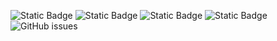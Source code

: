 ![Static Badge](https://img.shields.io/badge/blacklists-60-000000) ![Static Badge](https://img.shields.io/badge/blacklisted-3013061-cc0000) ![Static Badge](https://img.shields.io/badge/whitelisted-2242-00CC00) ![Static Badge](https://img.shields.io/badge/streaming_blacklist-28106-000000) ![GitHub issues](https://img.shields.io/github/issues/fabriziosalmi/blacklists)
